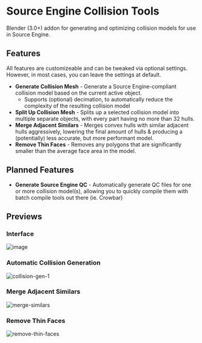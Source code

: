 # Source Engine Collision Tools
Blender (3.0+) addon for generating and optimizing collision models for use in Source Engine.

## Features
All features are customizeable and can be tweaked via optional settings. However, in most cases, you can leave the settings at default.
- **Generate Collision Mesh** - Generate a Source Engine-compliant collision model based on the current active object.
  - Supports (optional) decimation, to automatically reduce the complexity of the resulting collision model
- **Split Up Collision Mesh** - Splits up a selected collision model into multiple separate objects, with every part having no more than 32 hulls.
- **Merge Adjacent Similars** - Merges convex hulls with similar adjacent hulls aggressively, lowering the final amount of hulls & producing a (potentially) less accurate, but more performant model.
- **Remove Thin Faces** - Removes any polygons that are significantly smaller than the average face area in the model.

## Planned Features ##
- **Generate Source Engine QC** - Automatically generate QC files for one or more collision model(s), allowing you to quickly compile them with batch compile tools out there (ie. Crowbar)

## Previews ##
### Interface ###
![image](https://user-images.githubusercontent.com/88953117/212523398-665920a8-d63d-44aa-9590-4520358a136a.png)
### Automatic Collision Generation
![collision-gen-1](https://user-images.githubusercontent.com/88953117/212523161-07296101-d80f-4d7e-8cbe-5ccbc93425ba.gif)
### Merge Adjacent Similars ###
![merge-similars](https://user-images.githubusercontent.com/88953117/212523801-86267e0e-092b-4a14-bdd0-8de8c5a7de5f.gif)
### Remove Thin Faces
![remove-thin-faces](https://user-images.githubusercontent.com/88953117/212523166-9b911cbc-649d-43b5-918b-ecd9aa41acd9.gif)
